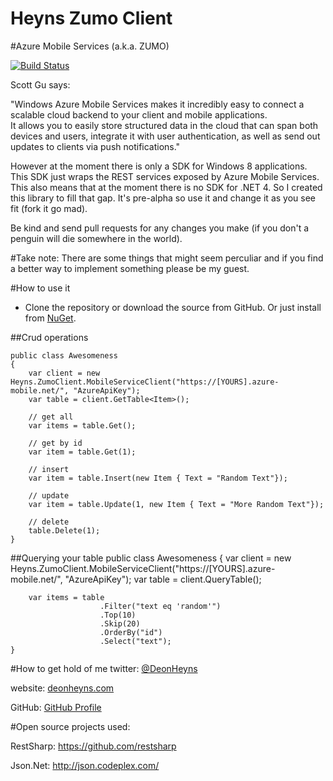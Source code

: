Heyns Zumo Client
===================================
#Azure Mobile Services (a.k.a. ZUMO)

[![Build Status](http://ci.deonheyns.com/job/Heyns%20ZumoClient/badge/icon)](/)

Scott Gu says:

"Windows Azure Mobile Services makes it incredibly easy to connect a scalable cloud backend to your client and mobile applications.  
It allows you to easily store structured data in the cloud that can span both devices and users, integrate it with user authentication, as well as send out updates to clients via push notifications."

However at the moment there is only a SDK for Windows 8 applications. This SDK just wraps the REST services exposed by Azure Mobile Services.
This also means that at the moment there is no SDK for .NET 4. So I created this library to fill that gap. It's pre-alpha so use it and change it as you see fit (fork it go mad).

Be kind and send pull requests for any changes you make (if you don't a penguin will die somewhere in the world).

#Take note:
There are some things that might seem perculiar and if you find a better way to implement something please be my guest. 

#How to use it

* Clone the repository or download the source from GitHub. Or just install from [NuGet](https://nuget.org/packages/Heyns.ZumoClient).

##Crud operations

	public class Awesomeness
	{
		var client = new Heyns.ZumoClient.MobileServiceClient("https://[YOURS].azure-mobile.net/", "AzureApiKey");
        var table = client.GetTable<Item>();
		
		// get all 
        var items = table.Get();
		
		// get by id
		var item = table.Get(1);
		
		// insert
		var item = table.Insert(new Item { Text = "Random Text"});
		
		// update
		var item = table.Update(1, new Item { Text = "More Random Text"});
		
		// delete
		table.Delete(1);
	}

##Querying your table
	public class Awesomeness
	{
		var client = new Heyns.ZumoClient.MobileServiceClient("https://[YOURS].azure-mobile.net/", "AzureApiKey");
        var table = client.QueryTable<Item>();
		
		var items = table
						.Filter("text eq 'random'")
						.Top(10)
						.Skip(20)
                        .OrderBy("id")
                        .Select("text");
	}
	
#How to get hold of me
twitter: [@DeonHeyns](https://twitter.com/deonheyns)

website: [deonheyns.com](http://deonheyns.com/contact)

GitHub: [GitHub Profile](https://github.com/deonheyns)

#Open source projects used:

RestSharp: https://github.com/restsharp

Json.Net: http://json.codeplex.com/